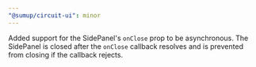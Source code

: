 ```yaml
---
"@sumup/circuit-ui": minor
---
```


Added support for the SidePanel's `onClose` prop to be asynchronous. The SidePanel is closed after the `onClose` callback resolves and is prevented from closing if the callback rejects.
